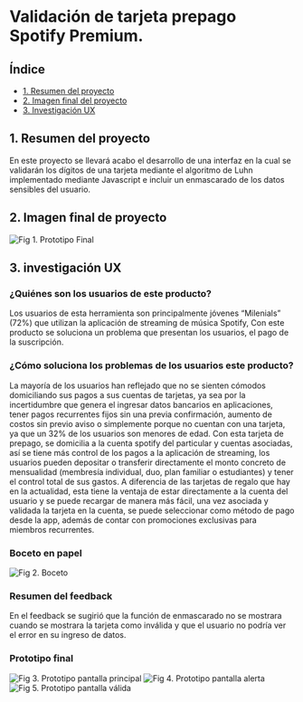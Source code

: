 # Validación de tarjeta prepago Spotify Premium.

## Índice

- [1. Resumen del proyecto](#1-resumen-del-proyecto)
- [2. Imagen final del proyecto](#2-Imagen-final-deL-proyecto)
- [3. Investigación UX ](#3-Investigación-UX)

## 1. Resumen del proyecto

En este proyecto se llevará acabo el desarrollo de una interfaz en la cual se validarán los dígitos de una tarjeta mediante el algoritmo de Luhn implementado mediante Javascript e incluir un enmascarado de los datos sensibles del usuario.

## 2. Imagen final de proyecto

 ![Fig 1. Prototipo Final](https://i.ibb.co/y4myWN4/Pantalla-principal.png)


## 3. investigación UX

### ¿Quiénes son los usuarios de este producto?

Los usuarios de esta herramienta son principalmente jóvenes “Milenials” (72%) que utilizan la aplicación de streaming de música Spotify, Con este producto se soluciona un problema que presentan los usuarios, el pago de la suscripción.

### ¿Cómo soluciona los problemas de los usuarios este producto?

La mayoría de los usuarios han reflejado que no se sienten cómodos domiciliando sus pagos a sus cuentas de tarjetas, ya sea por la incertidumbre que genera el ingresar datos bancarios en aplicaciones, tener pagos recurrentes fijos sin una previa confirmación, aumento de costos sin previo aviso o simplemente porque no cuentan con una tarjeta, ya que un 32% de los usuarios son menores de edad. Con esta tarjeta de prepago, se domicilia a la cuenta spotify del particular y cuentas asociadas, así se tiene más control de los pagos a la aplicación de streaming, los usuarios pueden depositar o transferir directamente el monto concreto de mensualidad (membresía individual, duo, plan familiar o estudiantes) y tener el control total de sus gastos. A diferencia de las tarjetas de regalo que hay en la actualidad, esta tiene la ventaja de estar directamente a la cuenta del usuario y se puede recargar de manera más fácil, una vez asociada y validada la tarjeta en la cuenta, se puede seleccionar como método de pago desde la app, además de contar con promociones exclusivas para miembros recurrentes.

### Boceto en papel

![Fig 2. Boceto](https://i.ibb.co/C17ZRqh/Boceto.png)

### Resumen del feedback

En el feedback se sugirió que la función de enmascarado no se mostrara cuando se mostrara la tarjeta como inválida y que el usuario no podría ver el error en su ingreso de datos.

### Prototipo final

![Fig 3. Prototipo pantalla principal](https://i.ibb.co/y4myWN4/Pantalla-principal.png)
![Fig 4. Prototipo pantalla alerta](https://i.ibb.co/YB1cmyH/pant-2-alert.png)
![Fig 5. Prototipo pantalla válida](https://i.ibb.co/dsNBz5W/Tarjeta-Valida.png)